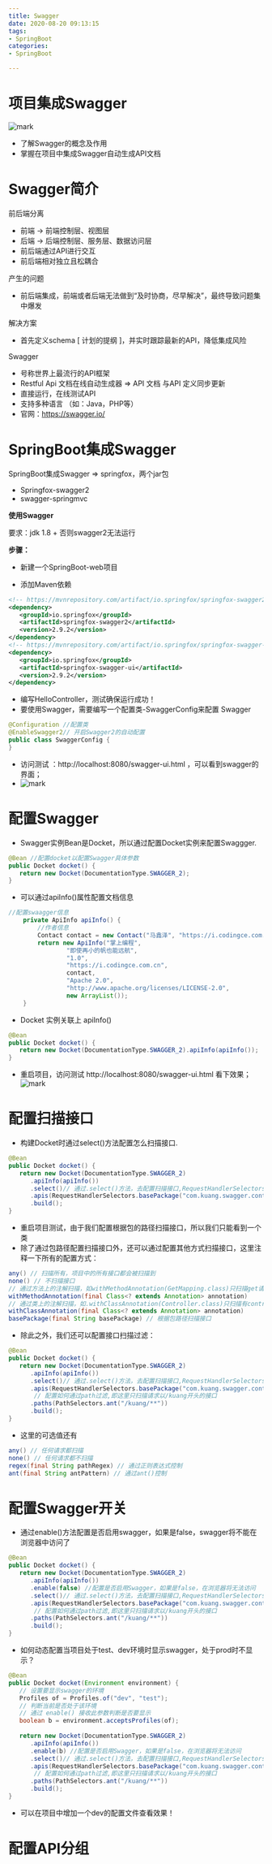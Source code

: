 ```yaml
---
title: Swagger
date: 2020-08-20 09:13:15
tags:
- SpringBoot
categories: 
- SpringBoot

---
```


# 项目集成Swagger

![mark](http://image.codingce.com.cn/blog/20200820/092227572.png)

- 了解Swagger的概念及作用
- 掌握在项目中集成Swagger自动生成API文档

# Swagger简介
前后端分离
- 前端 -> 前端控制层、视图层
- 后端 -> 后端控制层、服务层、数据访问层
- 前后端通过API进行交互
- 前后端相对独立且松耦合

产生的问题
- 前后端集成，前端或者后端无法做到“及时协商，尽早解决”，最终导致问题集中爆发

解决方案
- 首先定义schema [ 计划的提纲 ]，并实时跟踪最新的API，降低集成风险

Swagger
- 号称世界上最流行的API框架
- Restful Api 文档在线自动生成器 => API 文档 与API 定义同步更新
- 直接运行，在线测试API
- 支持多种语言 （如：Java，PHP等）
- 官网：https://swagger.io/

# SpringBoot集成Swagger
SpringBoot集成Swagger => springfox，两个jar包
- Springfox-swagger2
- swagger-springmvc

**使用Swagger**

要求：jdk 1.8 + 否则swagger2无法运行

**步骤：**

- 新建一个SpringBoot-web项目

- 添加Maven依赖
```xml
<!-- https://mvnrepository.com/artifact/io.springfox/springfox-swagger2 -->
<dependency>
   <groupId>io.springfox</groupId>
   <artifactId>springfox-swagger2</artifactId>
   <version>2.9.2</version>
</dependency>
<!-- https://mvnrepository.com/artifact/io.springfox/springfox-swagger-ui -->
<dependency>
   <groupId>io.springfox</groupId>
   <artifactId>springfox-swagger-ui</artifactId>
   <version>2.9.2</version>
</dependency>
```

- 编写HelloController，测试确保运行成功！
- 要使用Swagger，需要编写一个配置类-SwaggerConfig来配置 Swagger
```java
@Configuration //配置类
@EnableSwagger2// 开启Swagger2的自动配置
public class SwaggerConfig {  
}
```

- 访问测试 ：http://localhost:8080/swagger-ui.html ，可以看到swagger的界面；
- ![mark](http://image.codingce.com.cn/blog/20200820/100957378.png)

# 配置Swagger
- Swagger实例Bean是Docket，所以通过配置Docket实例来配置Swaggger.

```java
@Bean //配置docket以配置Swagger具体参数
public Docket docket() {
   return new Docket(DocumentationType.SWAGGER_2);
}
```

- 可以通过apiInfo()属性配置文档信息
```java
//配置swaagger信息
    private ApiInfo apiInfo() {
        //作者信息
        Contact contact = new Contact("马鑫泽", "https://i.codingce.com.cn", "codingce@gmail.com");
        return new ApiInfo("掌上编程",
                "即使再小的帆也能远航",
                "1.0",
                "https://i.codingce.com.cn",
                contact,
                "Apache 2.0",
                "http://www.apache.org/licenses/LICENSE-2.0",
                new ArrayList());
    }
```

- Docket 实例关联上 apiInfo()
```java
@Bean
public Docket docket() {
   return new Docket(DocumentationType.SWAGGER_2).apiInfo(apiInfo());
}
```

- 重启项目，访问测试 http://localhost:8080/swagger-ui.html  看下效果；
![mark](http://image.codingce.com.cn/blog/20200820/111516583.png)


# 配置扫描接口
- 构建Docket时通过select()方法配置怎么扫描接口.
```java
@Bean
public Docket docket() {
   return new Docket(DocumentationType.SWAGGER_2)
      .apiInfo(apiInfo())
      .select()// 通过.select()方法，去配置扫描接口,RequestHandlerSelectors配置如何扫描接口
      .apis(RequestHandlerSelectors.basePackage("com.kuang.swagger.controller"))
      .build();
}
```

- 重启项目测试，由于我们配置根据包的路径扫描接口，所以我们只能看到一个类
- 除了通过包路径配置扫描接口外，还可以通过配置其他方式扫描接口，这里注释一下所有的配置方式：
```java
any() // 扫描所有，项目中的所有接口都会被扫描到
none() // 不扫描接口
// 通过方法上的注解扫描，如withMethodAnnotation(GetMapping.class)只扫描get请求
withMethodAnnotation(final Class<? extends Annotation> annotation)
// 通过类上的注解扫描，如.withClassAnnotation(Controller.class)只扫描有controller注解的类中的接口
withClassAnnotation(final Class<? extends Annotation> annotation)
basePackage(final String basePackage) // 根据包路径扫描接口
```

- 除此之外，我们还可以配置接口扫描过滤：
```java
@Bean
public Docket docket() {
   return new Docket(DocumentationType.SWAGGER_2)
      .apiInfo(apiInfo())
      .select()// 通过.select()方法，去配置扫描接口,RequestHandlerSelectors配置如何扫描接口
      .apis(RequestHandlerSelectors.basePackage("com.kuang.swagger.controller"))
       // 配置如何通过path过滤,即这里只扫描请求以/kuang开头的接口
      .paths(PathSelectors.ant("/kuang/**"))
      .build();
}
```

- 这里的可选值还有
```java
any() // 任何请求都扫描
none() // 任何请求都不扫描
regex(final String pathRegex) // 通过正则表达式控制
ant(final String antPattern) // 通过ant()控制
```

# 配置Swagger开关
- 通过enable()方法配置是否启用swagger，如果是false，swagger将不能在浏览器中访问了
```java
@Bean
public Docket docket() {
   return new Docket(DocumentationType.SWAGGER_2)
      .apiInfo(apiInfo())
      .enable(false) //配置是否启用Swagger，如果是false，在浏览器将无法访问
      .select()// 通过.select()方法，去配置扫描接口,RequestHandlerSelectors配置如何扫描接口
      .apis(RequestHandlerSelectors.basePackage("com.kuang.swagger.controller"))
       // 配置如何通过path过滤,即这里只扫描请求以/kuang开头的接口
      .paths(PathSelectors.ant("/kuang/**"))
      .build();
}
```

- 如何动态配置当项目处于test、dev环境时显示swagger，处于prod时不显示？
```java
@Bean
public Docket docket(Environment environment) {
   // 设置要显示swagger的环境
   Profiles of = Profiles.of("dev", "test");
   // 判断当前是否处于该环境
   // 通过 enable() 接收此参数判断是否要显示
   boolean b = environment.acceptsProfiles(of);
   
   return new Docket(DocumentationType.SWAGGER_2)
      .apiInfo(apiInfo())
      .enable(b) //配置是否启用Swagger，如果是false，在浏览器将无法访问
      .select()// 通过.select()方法，去配置扫描接口,RequestHandlerSelectors配置如何扫描接口
      .apis(RequestHandlerSelectors.basePackage("com.kuang.swagger.controller"))
       // 配置如何通过path过滤,即这里只扫描请求以/kuang开头的接口
      .paths(PathSelectors.ant("/kuang/**"))
      .build();
}
```
- 可以在项目中增加一个dev的配置文件查看效果！


# 配置API分组